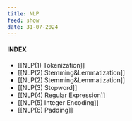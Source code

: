 ```yaml
---
title: NLP
feed: show
date: 31-07-2024
---
```

#### INDEX

- [[NLP(1) Tokenization]]
- [[NLP(2) Stemming&Lemmatization]]
- [[NLP(2) Stemming&Lemmatization]]
- [[NLP(3) Stopword]]
- [[NLP(4) Regular Expression]]
- [[NLP(5) Integer Encoding]]
- [[NLP(6) Padding]]